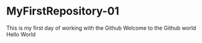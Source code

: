 # MyFirstRepository-01
This is my first day of working with the Github
Welcome to the Github world
Hello World
